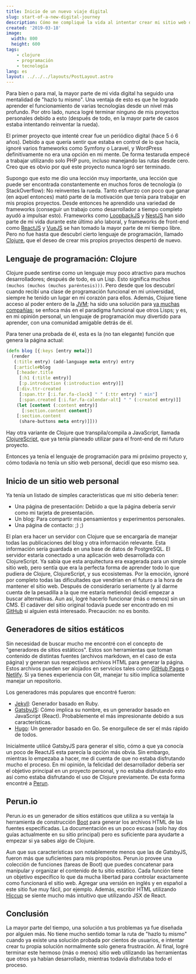 ```yaml
---
title: Inicio de un nuevo viaje digital
slug: start-of-a-new-digital-journey
description: Cómo me compliqué la vida al intentar crear mi sitio web desde cero
created: '2019-03-18'
image:
  width: 800
  height: 600
tags:
    - clojure
    - programación
    - tecnología
lang: es
layout: ../../../layouts/PostLayout.astro
---
```


Para bien o para mal, la mayor parte de mi vida digital ha seguido una mentalidad de "hazlo tu mismo". Una ventaja de esto es que he logrado aprender el funcionamiento de varias tecnologías desde un nivel más profundo. Por otro lado, nunca logré terminar ninguno de mis proyectos personales debido a esto (después de todo, en la mayor parte de casos estaba intentando reinventar la rueda).

El primer proyecto que intenté crear fue un periódico digital (hace 5 ó 6 años). Debido a que quería sentir que estaba en control de lo que hacía, ignoré varios frameworks como Symfony o Laravel, y WordPress definitivamente no era una opción en mi mente. De forma testaruda empecé a trabajar utilizando solo PHP puro, incluso manejando las rutas desde cero. Creo que es obvio por qué este proyecto nunca logró ser terminado.

Supongo que esto me dio una lección muy importante, una lección que puede ser encontrada constantemente en muchos foros de tecnología (o StackOverflow): No reinventes la rueda. Tanto esfuerzo con poco que ganar (en aquel entonces) mató parte de la motivación que tenía para trabajar en mis propios proyectos. Desde entonces he aprendido una variedad de frameworks (conseguir un trabajo como desarrollador a tiempo completo ayudó a impulsar esto). Frameworks como [LoopbackJS](https://loopback.io) y [NestJS](https://nestjs.com) han sido parte de mi vida durante este último año laboral, y frameworks de front-end como [ReactJS](https://reactjs.org) y [VueJS](https://vuejs.org) se han tomado la mayor parte de mi tiempo libre. Pero no fue hasta que descubrí cierto lenguaje de programación, llamado [Clojure](https://clojure.org), que el deseo de crear mis propios proyectos despertó de nuevo.

## Lenguaje de programación: Clojure

Clojure puede sentirse como un lenguaje muy poco atractivo para muchos desarrolladores; después de todo, es un Lisp. Esto significa muchos `(muchos (muchos (muchos paréntesis)))`. Pero desde que los descubrí cuando recibí una clase de programación funcional en mi universidad, siempre he tenido un lugar en mi corazón para ellos. Además, Clojure tiene acceso al poder entero de la [JVM](https://clojure.org/reference/java_interop); ha sido una solución para [ya muchas compañías](https://clojure.org/community/companies); se enfoca más en el paradigma funcional que otros Lisps; y es, en mi opinión personal, un lenguaje de programación muy divertido para aprender, con una comunidad amigable detrás de él.

Para tener una probada de él, esta es la (no tan elegante) función que genera la página actual:

```clojure
(defn blog [{:keys [entry meta]}]
  (render
   (:title entry) (add-language meta entry) entry
   [:article#blog
    [:header.title
     [:h1 (:title entry)]
     [:p.introduction (:introduction entry)]]
    [:div.ttr-created
     [:span.ttr [:i.far.fa-clock] " " (:ttr entry) " min"]
     [:span.created [:i.far.fa-calendar-alt] " " (:created entry)]]
    (let [content (:content entry)]
      [:section.content content])
    [:section.content
     (share-buttons meta entry)]]))
```

Hay otra variante de Clojure que transpila/compila a JavaScript, llamada [ClojureScript](https://clojurescript.org), que ya tenía planeado utilizar para el front-end de mi futuro proyecto.

Entonces ya tenía el lenguaje de programación para mi próximo proyecto y, cómo todavía no tenía un sitio web personal, decidí que eso mismo sea.

## Inicio de un sitio web personal

Ya tenía un listado de simples características que mi sitio debería tener:

- Una página de presentación: Debido a que la página debería servir como mi tarjeta de presentación.
- Un blog: Para compartir mis pensamientos y experimentos personales.
- Una página de contacto: ;) ;)

El plan era hacer un servidor con Clojure que se encargaría de manejar todas las publicaciones del blog y otra información relevante. Esta información sería guardada en una base de datos de PostgreSQL. El servidor estaría conectado a una aplicación web desarrollada con ClojureScript. Ya sabía que esta arquitectura era exagerada para un simple sitio web, pero sentía que era la perfecta forma de aprender todo lo que pudiera de Clojure, ClojureScript, y sus ecosistemas. Por la emoción, ignoré por completo todas las dificultades que vendrían en el futuro a la hora de mantener el sitio web. Después de considerarlo seriamente (y al darme cuenta de la pesadilla a la que me estaría metiendo) decidí empezar a buscar alternativas. Aun así, logré hacerlo funcionar (más o menos) sin un CMS. El cadáver del sitio original todavía puede ser encontrado en mi [GitHub](https://github.com/pablo-abc/old-personal-site) si alguien está interesado. Precaución: no es bonito.

## Generadores de sitios estáticos

Sin necesidad de buscar mucho me encontré con el concepto de "generadores de sitios estáticos". Estos son herramientas que toman contenido de distintas fuentes (archivos markdown, en el caso de esta página) y generan sus respectivos archivos HTML para generar la página. Estos archivos pueden ser alojados en servicios tales como [GitHub Pages](https://pages.github.com) o [Netlify](https://www.netlify.com). Si ya tienes experiencia con Git, manejar tu sitio implica solamente manejar un repositorio.

Los generadores más populares que encontré fueron:

- [Jekyll](https://jekyllrb.com): Generador basado en Ruby.
- [GatsbyJS](https://www.gatsbyjs.org): Cómo implica su nombre, es un generador basado en JavaScript (React). Probablemente el más impresionante debido a sus características.
- [Hugo](https://gohugo.io): Un generador basado en Go. Se enorgullece de ser el más rápido de todos.

Inicialmente utilicé GatsbyJS para generar el sitio, cómo a que ya conocía un poco de ReactJS esta parecía la opción más obvia. Sin embargo, mientras lo empezaba a hacer, me di cuenta de que no estaba disfrutando mucho el proceso. En mi opinión, la felicidad del desarrollador debería ser el objetivo principal en un proyecto personal, y no estaba disfrutando esto así como estaba disfrutando el uso de Clojure previamente. De esta forma encontré a [Perun](https://perun.io).

## Perun.io

Perun.io es un generador de sitios estáticos que utiliza a su ventaja la herramienta de construcción [Boot](https://boot-clj.com) para generar los archivos HTML de las fuentes especificadas. La documentación es un poco escasa (solo hay dos guías actualmente en su sitio principal) pero es suficiente para ayudarte a empezar si ya sabes algo de Clojure.

Aun que sus características son notablemente menos que las de GatsbyJS, fueron más que suficientes para mis propósitos. Perun.io provee una colección de funciones (tareas de Boot) que puedes concatenar para manipular y organizar el contenido de tu sitio estático. Cada función tiene un objetivo específico lo que da mucha libertad para controlar exactamente como funcionará el sitio web. Agregar una versión en inglés y en español a este sitio fue muy fácil, por ejemplo. Además, escribir HTML utilizando [Hiccup](https://github.com/weavejester/hiccup) se siente mucho más intuitivo que utilizando JSX de React.

## Conclusión

La mayor parte del tiempo, una solución a tus problemas ya fue diseñada por alguien más. No tiene mucho sentido tomar la ruta de "hazlo tu mismo" cuando ya existe una solución probada por cientos de usuarios, e intentar crear tu propia solución normalmente solo genera frustración. Al final, logré terminar este hermoso (más o menos) sitio web utilizando las herramientas que otros ya habían desarrollado, mientras todavía disfrutaba todo el proceso.
